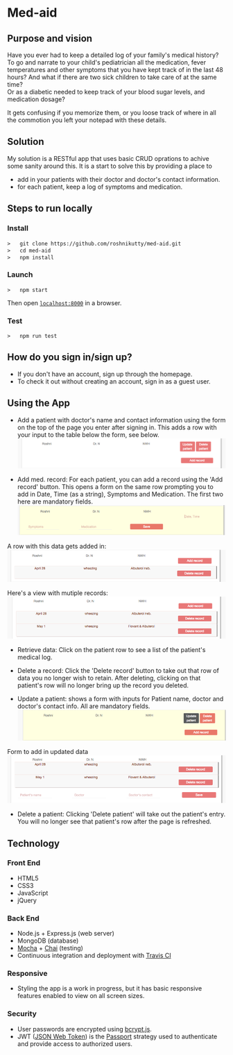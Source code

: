# Med-aid

## Purpose and vision
Have you ever had to keep a detailed log of your family's medical history? To go and narrate to your child's pediatrician all the medication, fever temperatures and other symptoms that you have kept track of in the last 48 hours? And what if there are two sick children to take care of at the same time?  
Or as a diabetic needed to keep track of your blood sugar levels, and medication dosage?

It gets confusing if you memorize them, or you loose track of where in all the commotion you left your notepad with these details.

## Solution
My solution is a RESTful app that uses basic CRUD oprations to achive some sanity around this. 
It is a start to solve this by providing a place to 
* add in your patients with their doctor and doctor's contact information. 
* for each patient, keep a log of symptoms and medication.

## Steps to run locally
### Install
```
>   git clone https://github.com/roshnikutty/med-aid.git
>   cd med-aid
>   npm install
```
### Launch
```
>   npm start
```
Then open [`localhost:8000`](http://localhost:8000) in a browser.

### Test
```
>   npm run test
```

## How do you sign in/sign up?
* If you don't have an account, sign up through the homepage.
* To check it out without creating an account, sign in as a guest user.

## Using the App
* Add a patient with doctor's name and contact information using the form on the top of the page you enter after signing in. 
This adds a row with your input to the table below the form, see below.
![patientadded](https://github.com/roshnikutty/med-aid/blob/master/public/images/added_patient.png)


* Add med. record: For each patient, you can add a record using the 'Add record' button. This opens a form on the same row prompting you to add in Date, Time (as a string), Symptoms and Medication. The first two here are mandatory fields.
![addrecordform](https://github.com/roshnikutty/med-aid/blob/master/public/images/add_med_record_form.png)

A row with this data gets added in:
![rowadded](https://github.com/roshnikutty/med-aid/blob/master/public/images/added_record.png)

Here's a view with mutiple records:
![multiplerecords](https://github.com/roshnikutty/med-aid/blob/master/public/images/multiple%20records.png)

* Retrieve data: Click on the patient row to see a list of the patient's medical log.


* Delete a record: Click the 'Delete record' button to take out that row of data you no longer wish to retain. After deleting, clicking on that patient's row will no longer bring up the record you deleted.


* Update a patient: shows a form with inputs for Patient name, doctor and doctor's contact info. All are mandatory fields.
![updatebutton](https://github.com/roshnikutty/med-aid/blob/master/public/images/update_patient_hover.png)

Form to add in updated data
![updatepatientform](https://github.com/roshnikutty/med-aid/blob/master/public/images/update_patient_form.png)


* Delete a patient: Clicking 'Delete patient' will take out the patient's entry. You will no longer see that patient's row after the page is refreshed.

<h2>Technology</h2>
<h3>Front End</h3>
<ul>
  <li>HTML5</li>
  <li>CSS3</li>
  <li>JavaScript</li>
  <li>jQuery</li>
</ul>
<h3>Back End</h3>
<ul>
  <li>Node.js + Express.js (web server)</li>
  <li>MongoDB (database)</li>
  <li><a href="https://mochajs.org/">Mocha</a> + <a href="http://chaijs.com/">Chai</a> (testing)</li>
  <li>Continuous integration and deployment with <a href="https://travis-ci.org/">Travis CI</a></li>
</ul>
<h3>Responsive</h3>
<ul>
  <li>Styling the app is a work in progress, but it has basic responsive features enabled to view on all screen sizes.</li>
</ul>
<h3>Security</h3>
<ul>
  <li>User passwords are encrypted using <a href="https://github.com/dcodeIO/bcrypt.js">bcrypt.js</a>.</li>
  <li>
  JWT (<a href = "https://www.npmjs.com/package/passport-jwt">JSON Web Token</a>) is the <a href="http://passportjs.org/">Passport</a> strategy used to authenticate and provide access to authorized users.</li>
</ul>